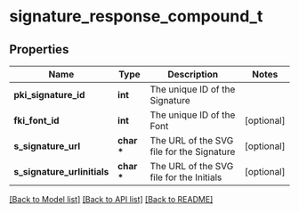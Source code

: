 # signature_response_compound_t

## Properties
Name | Type | Description | Notes
------------ | ------------- | ------------- | -------------
**pki_signature_id** | **int** | The unique ID of the Signature | 
**fki_font_id** | **int** | The unique ID of the Font | [optional] 
**s_signature_url** | **char \*** | The URL of the SVG file for the Signature | [optional] 
**s_signature_urlinitials** | **char \*** | The URL of the SVG file for the Initials | [optional] 

[[Back to Model list]](../README.md#documentation-for-models) [[Back to API list]](../README.md#documentation-for-api-endpoints) [[Back to README]](../README.md)


